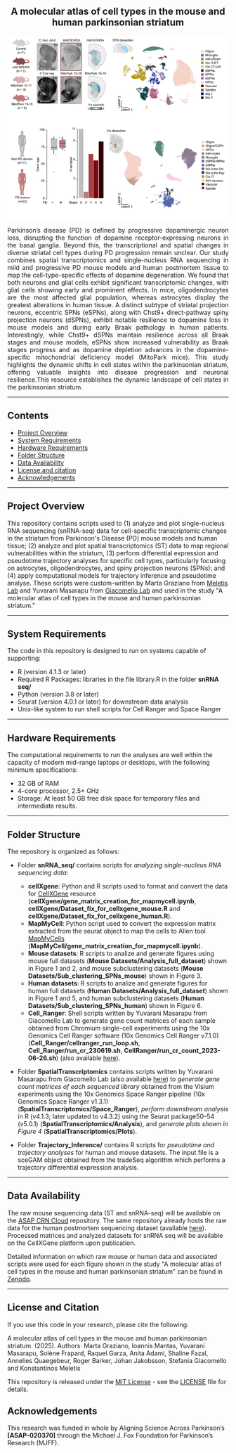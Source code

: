 <div align="center">
    <h2><strong>A molecular atlas of cell types in the mouse and human parkinsonian striatum</strong></h2>
    <img src="snRNA seq/Githhub_image.png" alt="Description of the image" width="600" />
</div>

<p align="justify">Parkinson’s disease (PD) is defined by progressive dopaminergic neuron loss, disrupting the function of dopamine receptor-expressing neurons in the basal ganglia. Beyond this, the transcriptional and spatial changes in diverse striatal cell types during PD progression remain unclear. Our study combines spatial transcriptomics and single-nucleus RNA sequencing in mild and progressive PD mouse models and human postmortem tissue to map the cell-type-specific effects of dopamine degeneration. We found that both neurons and glial cells exhibit significant transcriptomic changes, with glial cells showing early and prominent effects. In mice, oligodendrocytes are the most affected glial population, whereas astrocytes display the greatest alterations in human tissue. A distinct subtype of striatal projection neurons, eccentric SPNs (eSPNs), along with Chst9+ direct-pathway spiny projection neurons (dSPNs), exhibit notable resilience to dopamine loss in mouse models and during early Braak pathology in human patients. Interestingly, while Chst9+ dSPNs maintain resilience across all Braak stages and mouse models, eSPNs show increased vulnerability as Braak stages progress and as dopamine depletion advances in the dopamine-specific mitochondrial deficiency model (MitoPark mice). This study highlights the dynamic shifts in cell states within the parkinsonian striatum, offering valuable insights into disease progression and neuronal resilience.This resource establishes the dynamic landscape of cell states in the parkinsonian striatum.</p>

------------------
## Contents
* [Project Overview](#project-overview)
* [System Requirements](#system-requirements)
* [Hardware Requirements](#hardware-requirements)
* [Folder Structure](#folder-structure)
* [Data Availability](#data-availabilty)
* [License and citation](#license-and-citation)
* [Acknowledgements](#acknowledgements)

------------------
## Project Overview

This repository contains scripts used to (1) analyze and plot single-nucleus RNA sequencing (snRNA-seq) data for cell-specific transcriptomic changes in the striatum from Parkinson's Disease (PD) mouse models and human tissue; (2) analyze and plot spatial transcriptomics (ST) data to map regional vulnerabilities within the striatum, (3) perform differential expression and pseudotime trajectory analyses for specific cell types, particularly focusing on astrocytes, oligodendrocytes, and spiny projection neurons (SPNs); and (4) apply computational models for trajectory inference and pseudotime analyse. These scripts were custom-written by Marta Graziano from [Meletis Lab](https://ki.se/en/research/research-areas-centres-and-networks/research-groups/konstantinos-meletis-group#tab-research-focus) and Yuvarani Masarapu from [Giacomello Lab](https://www.spatialresearch.org/research-giacomello-lab/) and used in the study "A molecular atlas of cell types in the mouse and human parkinsonian striatum."

------------------
## System Requirements

The code in this repository is designed to run on systems capable of supporting:

- R (version 4.1.3 or later)
- Required R Packages: libraries in the file library.R in the folder **snRNA seq/**
- Python (version 3.8 or later)
- Seurat (version 4.0.1 or later) for downstream data analysis
- Unix-like system to run shell scripts for Cell Ranger and Space Ranger

------------------
## Hardware Requirements

The computational requirements to run the analyses are well within the capacity of modern mid-range laptops or desktops, with the following minimum specifications:

- 32 GB of RAM
- 4-core processor, 2.5+ GHz
- Storage: At least 50 GB free disk space for temporary files and intermediate results.

------------------
## Folder Structure

The repository is organized as follows:

- Folder **snRNA_seq/** contains scripts for <i>analyzing single-nucleus RNA sequencing data</i>:
    - **cellXgene**: Python and R scripts used to format and convert the data for [CellXGene](https://cellxgene.cziscience.com/) resource (**cellXgene/gene_matrix_creation_for_mapmycell.ipynb**, **cellXgene/Dataset_fix_for_cellxgene_mouse.R** and **cellXgene/Dataset_fix_for_cellxgene_human.R**).
    - **MapMyCell**: Python script used to convert the expression matrix extracted from the seurat object to map the cells to Allen tool [MapMyCells](https://portal.brain-map.org/atlases-and-data/bkp/mapmycells) (**MapMyCell/gene_matrix_creation_for_mapmycell.ipynb**).
    - **Mouse datasets**: R scripts to analize and generate figures using mouse full datasets (**Mouse Datasets/Analysis_full_dataset**) shown in Figure 1 and 2, and mouse subclustering datasets (**Mouse Datasets/Sub_clustering_SPNs_mouse**) shown in Figure 3.
    - **Human datasets**: R scripts to analize and generate figures for human full datasets (**Human Datasets/Analysis_full_dataset**) shown in Figure 1 and 5, and human subclustering datasets (**Human Datasets/Sub_clustering_SPNs_human**) shown in Figure 6.
    - **Cell_Ranger**: Shell scripts written by Yuvarani Masarapu from Giacomello Lab to generate gene count matrices of each sample obtained from Chromium single-cell experiments using the 10x Genomics Cell Ranger software (10x Genomics Cell Ranger v7.1.0) (**Cell_Ranger/cellranger_run_loop.sh**, **Cell_Ranger/run_cr_230619.sh**, **CellRanger/run_cr_count_2023-06-26.sh**) (also available [here](https://github.com/giacomellolab/EarlyParkinsons_Striatum_Atlas/tree/e93711259786f1619879188beb27a51a13d047cb/snRNAseq/Processing_Scripts)).
 
- Folder **SpatialTranscriptomics** contains scripts written by Yuvarani Masarapu from Giacomello Lab (also available [here](https://github.com/giacomellolab/EarlyParkinsons_Striatum_Atlas/tree/main/SpatialTranscriptomics)) to <i> generate gene count matrices of each sequenced library </i> obtained from the Visium experiments using the 10x Genomics Space Ranger pipeline (10x Genomics Space Ranger v1.3.1) (**SpatialTranscriptomics/Space_Ranger**), <i> perform downstream analysis </i> in R (v4.1.3; later updated to v4.3.2) using the Seurat package50–54 (v5.0.1) (**SpatialTranscriptomics/Analysis**), and <i> generate plots shown in Figure 4 </i> (**SpatialTranscriptomics/Plots**).

- Folder **Trajectory_Inference/** contains R scripts for <i> pseudotime and trajectory analyses </i> for human and mouse datasets. The input file is a sceGAM object obtained from the tradeSeq algorithm which performs a trajectory differential expression analysis.
 
------------------
## Data Availability

The raw mouse sequencing data (ST and snRNA-seq) will be available on the [ASAP CRN Cloud](https://cloud.parkinsonsroadmap.org/collections) repository. The same repository already hosts the raw data for the human postmortem sequencing dataset (available [here](https://cloud.parkinsonsroadmap.org/collections/jakobsson-20/overview)). Processed matrices and analyzed datasets for snRNA seq will be available on the CellXGene platform upon publication.

Detailed information on which raw mouse or human data and associated scripts were used for each figure shown in the study "A molecular atlas of cell types in the mouse and human parkinsonian striatum" can be found in [Zenodo](https://doi.org/10.5281/zenodo.15065317). 

------------------
## License and Citation

If you use this code in your research, please cite the following:

A molecular atlas of cell types in the mouse and human parkinsonian striatum. (2025). Authors: Marta Graziano, Ioannis Mantas, Yuvarani Masarapu, Solène Frapard, Raquel
Garza, Anita Adami, Shaline Fazal, Annelies Quaegebeur, Roger Barker, Johan Jakobsson, Stefania Giacomello and Konstantinos Meletis

This repository is released under the [MIT License](https://opensource.org/license/mit) - see the [LICENSE](LICENSE) file for details.

## Acknowledgements

This research was funded in whole by Aligning Science Across Parkinson’s **[ASAP-020370]** through the Michael J. Fox Foundation for Parkinson’s Research (MJFF).
